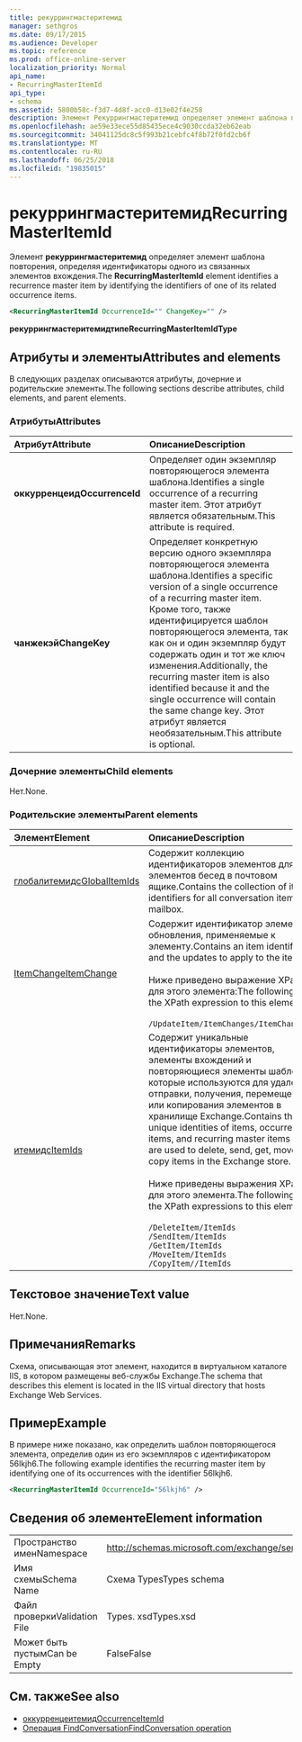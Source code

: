 ```yaml
---
title: рекуррингмастеритемид
manager: sethgros
ms.date: 09/17/2015
ms.audience: Developer
ms.topic: reference
ms.prod: office-online-server
localization_priority: Normal
api_name:
- RecurringMasterItemId
api_type:
- schema
ms.assetid: 5800b58c-f3d7-4d8f-acc0-d13e02f4e258
description: Элемент Рекуррингмастеритемид определяет элемент шаблона повторения, определяя идентификаторы одного из связанных элементов вхождения.
ms.openlocfilehash: ae59e33ece55d85435ece4c9030ccda32eb62eab
ms.sourcegitcommit: 34041125dc8c5f993b21cebfc4f8b72f0fd2cb6f
ms.translationtype: MT
ms.contentlocale: ru-RU
ms.lasthandoff: 06/25/2018
ms.locfileid: "19835015"
---
```

# <a name="recurringmasteritemid"></a><span data-ttu-id="fef27-103">рекуррингмастеритемид</span><span class="sxs-lookup"><span data-stu-id="fef27-103">RecurringMasterItemId</span></span>

<span data-ttu-id="fef27-104">Элемент **рекуррингмастеритемид** определяет элемент шаблона повторения, определяя идентификаторы одного из связанных элементов вхождения.</span><span class="sxs-lookup"><span data-stu-id="fef27-104">The **RecurringMasterItemId** element identifies a recurrence master item by identifying the identifiers of one of its related occurrence items.</span></span> 
  
```XML
<RecurringMasterItemId OccurrenceId="" ChangeKey="" />
```

 <span data-ttu-id="fef27-105">**рекуррингмастеритемидтипе**</span><span class="sxs-lookup"><span data-stu-id="fef27-105">**RecurringMasterItemIdType**</span></span>
## <a name="attributes-and-elements"></a><span data-ttu-id="fef27-106">Атрибуты и элементы</span><span class="sxs-lookup"><span data-stu-id="fef27-106">Attributes and elements</span></span>

<span data-ttu-id="fef27-107">В следующих разделах описываются атрибуты, дочерние и родительские элементы.</span><span class="sxs-lookup"><span data-stu-id="fef27-107">The following sections describe attributes, child elements, and parent elements.</span></span>
  
### <a name="attributes"></a><span data-ttu-id="fef27-108">Атрибуты</span><span class="sxs-lookup"><span data-stu-id="fef27-108">Attributes</span></span>

|<span data-ttu-id="fef27-109">**Атрибут**</span><span class="sxs-lookup"><span data-stu-id="fef27-109">**Attribute**</span></span>|<span data-ttu-id="fef27-110">**Описание**</span><span class="sxs-lookup"><span data-stu-id="fef27-110">**Description**</span></span>|
|:-----|:-----|
|<span data-ttu-id="fef27-111">**оккурренцеид**</span><span class="sxs-lookup"><span data-stu-id="fef27-111">**OccurrenceId**</span></span> <br/> |<span data-ttu-id="fef27-112">Определяет один экземпляр повторяющегося элемента шаблона.</span><span class="sxs-lookup"><span data-stu-id="fef27-112">Identifies a single occurrence of a recurring master item.</span></span> <span data-ttu-id="fef27-113">Этот атрибут является обязательным.</span><span class="sxs-lookup"><span data-stu-id="fef27-113">This attribute is required.</span></span>  <br/> |
|<span data-ttu-id="fef27-114">**чанжекэй**</span><span class="sxs-lookup"><span data-stu-id="fef27-114">**ChangeKey**</span></span> <br/> |<span data-ttu-id="fef27-115">Определяет конкретную версию одного экземпляра повторяющегося элемента шаблона.</span><span class="sxs-lookup"><span data-stu-id="fef27-115">Identifies a specific version of a single occurrence of a recurring master item.</span></span> <span data-ttu-id="fef27-116">Кроме того, также идентифицируется шаблон повторяющегося элемента, так как он и один экземпляр будут содержать один и тот же ключ изменения.</span><span class="sxs-lookup"><span data-stu-id="fef27-116">Additionally, the recurring master item is also identified because it and the single occurrence will contain the same change key.</span></span> <span data-ttu-id="fef27-117">Этот атрибут является необязательным.</span><span class="sxs-lookup"><span data-stu-id="fef27-117">This attribute is optional.</span></span>  <br/> |
   
### <a name="child-elements"></a><span data-ttu-id="fef27-118">Дочерние элементы</span><span class="sxs-lookup"><span data-stu-id="fef27-118">Child elements</span></span>

<span data-ttu-id="fef27-119">Нет.</span><span class="sxs-lookup"><span data-stu-id="fef27-119">None.</span></span>
  
### <a name="parent-elements"></a><span data-ttu-id="fef27-120">Родительские элементы</span><span class="sxs-lookup"><span data-stu-id="fef27-120">Parent elements</span></span>

|<span data-ttu-id="fef27-121">**Элемент**</span><span class="sxs-lookup"><span data-stu-id="fef27-121">**Element**</span></span>|<span data-ttu-id="fef27-122">**Описание**</span><span class="sxs-lookup"><span data-stu-id="fef27-122">**Description**</span></span>|
|:-----|:-----|
|[<span data-ttu-id="fef27-123">глобалитемидс</span><span class="sxs-lookup"><span data-stu-id="fef27-123">GlobalItemIds</span></span>](globalitemids.md) <br/> |<span data-ttu-id="fef27-124">Содержит коллекцию идентификаторов элементов для всех элементов бесед в почтовом ящике.</span><span class="sxs-lookup"><span data-stu-id="fef27-124">Contains the collection of item identifiers for all conversation items in a mailbox.</span></span>  <br/> |
|[<span data-ttu-id="fef27-125">ItemChange</span><span class="sxs-lookup"><span data-stu-id="fef27-125">ItemChange</span></span>](itemchange.md) <br/> |<span data-ttu-id="fef27-126">Содержит идентификатор элемента и обновления, применяемые к элементу.</span><span class="sxs-lookup"><span data-stu-id="fef27-126">Contains an item identifier and the updates to apply to the item.</span></span> <br/> <br/> <span data-ttu-id="fef27-127">Ниже приведено выражение XPath для этого элемента:</span><span class="sxs-lookup"><span data-stu-id="fef27-127">The following is the XPath expression to this element:</span></span> <br/> <br/>  `/UpdateItem/ItemChanges/ItemChange[i]` <br/> |
|[<span data-ttu-id="fef27-128">итемидс</span><span class="sxs-lookup"><span data-stu-id="fef27-128">ItemIds</span></span>](itemids.md) <br/> | <span data-ttu-id="fef27-129">Содержит уникальные идентификаторы элементов, элементы вхождений и повторяющиеся элементы шаблона, которые используются для удаления, отправки, получения, перемещения или копирования элементов в хранилище Exchange.</span><span class="sxs-lookup"><span data-stu-id="fef27-129">Contains the unique identities of items, occurrence items, and recurring master items that are used to delete, send, get, move, or copy items in the Exchange store.</span></span> <br/> <br/>  <span data-ttu-id="fef27-130">Ниже приведены выражения XPath для этого элемента.</span><span class="sxs-lookup"><span data-stu-id="fef27-130">The following are the XPath expressions to this element:</span></span>  <br/><br/>  `/DeleteItem/ItemIds` <br/>  `/SendItem/ItemIds` <br/>  `/GetItem/ItemIds` <br/>  `/MoveItem/ItemIds` <br/>  `/CopyItem//ItemIds` <br/> |
   
## <a name="text-value"></a><span data-ttu-id="fef27-131">Текстовое значение</span><span class="sxs-lookup"><span data-stu-id="fef27-131">Text value</span></span>

<span data-ttu-id="fef27-132">Нет.</span><span class="sxs-lookup"><span data-stu-id="fef27-132">None.</span></span>
  
## <a name="remarks"></a><span data-ttu-id="fef27-133">Примечания</span><span class="sxs-lookup"><span data-stu-id="fef27-133">Remarks</span></span>

<span data-ttu-id="fef27-134">Схема, описывающая этот элемент, находится в виртуальном каталоге IIS, в котором размещены веб-службы Exchange.</span><span class="sxs-lookup"><span data-stu-id="fef27-134">The schema that describes this element is located in the IIS virtual directory that hosts Exchange Web Services.</span></span>
  
## <a name="example"></a><span data-ttu-id="fef27-135">Пример</span><span class="sxs-lookup"><span data-stu-id="fef27-135">Example</span></span>

<span data-ttu-id="fef27-136">В примере ниже показано, как определить шаблон повторяющегося элемента, определив один из его экземпляров с идентификатором 56lkjh6.</span><span class="sxs-lookup"><span data-stu-id="fef27-136">The following example identifies the recurring master item by identifying one of its occurrences with the identifier 56lkjh6.</span></span>
  
```XML
<RecurringMasterItemId OccurrenceId="56lkjh6" />
```

## <a name="element-information"></a><span data-ttu-id="fef27-137">Сведения об элементе</span><span class="sxs-lookup"><span data-stu-id="fef27-137">Element information</span></span>

|||
|:-----|:-----|
|<span data-ttu-id="fef27-138">Пространство имен</span><span class="sxs-lookup"><span data-stu-id="fef27-138">Namespace</span></span>  <br/> |http://schemas.microsoft.com/exchange/services/2006/types  <br/> |
|<span data-ttu-id="fef27-139">Имя схемы</span><span class="sxs-lookup"><span data-stu-id="fef27-139">Schema Name</span></span>  <br/> |<span data-ttu-id="fef27-140">Схема Types</span><span class="sxs-lookup"><span data-stu-id="fef27-140">Types schema</span></span>  <br/> |
|<span data-ttu-id="fef27-141">Файл проверки</span><span class="sxs-lookup"><span data-stu-id="fef27-141">Validation File</span></span>  <br/> |<span data-ttu-id="fef27-142">Types. xsd</span><span class="sxs-lookup"><span data-stu-id="fef27-142">Types.xsd</span></span>  <br/> |
|<span data-ttu-id="fef27-143">Может быть пустым</span><span class="sxs-lookup"><span data-stu-id="fef27-143">Can be Empty</span></span>  <br/> |<span data-ttu-id="fef27-144">False</span><span class="sxs-lookup"><span data-stu-id="fef27-144">False</span></span>  <br/> |
   
## <a name="see-also"></a><span data-ttu-id="fef27-145">См. также</span><span class="sxs-lookup"><span data-stu-id="fef27-145">See also</span></span>

- [<span data-ttu-id="fef27-146">оккурренцеитемид</span><span class="sxs-lookup"><span data-stu-id="fef27-146">OccurrenceItemId</span></span>](occurrenceitemid.md)
- [<span data-ttu-id="fef27-147">Операция FindConversation</span><span class="sxs-lookup"><span data-stu-id="fef27-147">FindConversation operation</span></span>](findconversation-operation.md)

